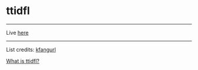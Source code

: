 # ttidfl

---

Live [here](https://rpubs.com/saurabh90/ttidfl)

---

List credits: [kfangurl](https://thefangirlverdict.com/index/all-reviews/full-list-of-shows/)

[What is ttidfl?](https://data.whicdn.com/images/285180985/original.jpg)
